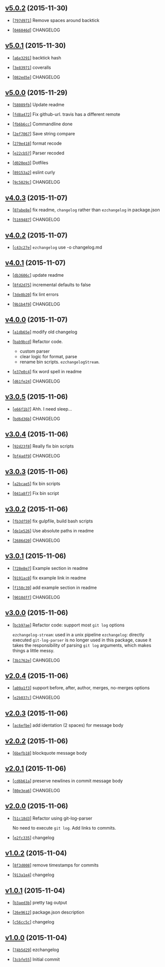 <!-- 30d3351 1448865814000 -->

## [v5.0.2](https://github.com/zoubin/ezchangelog/commit/30d3351) (2015-11-30)

* [[`797d971`](https://github.com/zoubin/ezchangelog/commit/797d971)] Remove spaces around backtick

* [[`046046d`](https://github.com/zoubin/ezchangelog/commit/046046d)] CHANGELOG

## [v5.0.1](https://github.com/zoubin/ezchangelog/commit/83a5bcd) (2015-11-30)

* [[`a6e3291`](https://github.com/zoubin/ezchangelog/commit/a6e3291)] backtick hash

* [[`3e83971`](https://github.com/zoubin/ezchangelog/commit/3e83971)] coveralls

* [[`082ed5e`](https://github.com/zoubin/ezchangelog/commit/082ed5e)] CHANGELOG

## [v5.0.0](https://github.com/zoubin/ezchangelog/commit/322e9d7) (2015-11-29)

* [[`58089fb`](https://github.com/zoubin/ezchangelog/commit/58089fb)] Update readme

* [[`fd8a472`](https://github.com/zoubin/ezchangelog/commit/fd8a472)] Fix github-url. travis has a different remote

* [[`fb6b6cc`](https://github.com/zoubin/ezchangelog/commit/fb6b6cc)] Commandline done

* [[`2ef7067`](https://github.com/zoubin/ezchangelog/commit/2ef7067)] Save string compare

* [[`279e418`](https://github.com/zoubin/ezchangelog/commit/279e418)] format recode

* [[`e22cb57`](https://github.com/zoubin/ezchangelog/commit/e22cb57)] Parser recoded

* [[`d020ee3`](https://github.com/zoubin/ezchangelog/commit/d020ee3)] Dotfiles

* [[`89153a2`](https://github.com/zoubin/ezchangelog/commit/89153a2)] eslint curly

* [[`9c5829c`](https://github.com/zoubin/ezchangelog/commit/9c5829c)] CHANGELOG

## [v4.0.3](https://github.com/zoubin/ezchangelog/commit/3bf9055) (2015-11-07)

* [[`87abe8e`](https://github.com/zoubin/ezchangelog/commit/87abe8e)] fix readme, `changelog` rather than `ezchangelog` in package.json

* [[`5169487`](https://github.com/zoubin/ezchangelog/commit/5169487)] CHANGELOG

## [v4.0.2](https://github.com/zoubin/ezchangelog/commit/7c82ba6) (2015-11-07)

* [[`c43c27e`](https://github.com/zoubin/ezchangelog/commit/c43c27e)] `ezchangelog` use -o changelog.md

## [v4.0.1](https://github.com/zoubin/ezchangelog/commit/a3f650b) (2015-11-07)

* [[`db3606c`](https://github.com/zoubin/ezchangelog/commit/db3606c)] update readme

* [[`8fd2d75`](https://github.com/zoubin/ezchangelog/commit/8fd2d75)] incremental defaults to false

* [[`3de8b20`](https://github.com/zoubin/ezchangelog/commit/3de8b20)] fix lint errors

* [[`9b1b4f9`](https://github.com/zoubin/ezchangelog/commit/9b1b4f9)] CHANGELOG

## [v4.0.0](https://github.com/zoubin/ezchangelog/commit/10910b2) (2015-11-07)

* [[`a1db65e`](https://github.com/zoubin/ezchangelog/commit/a1db65e)] modify old changelog

* [[`bab9bcd`](https://github.com/zoubin/ezchangelog/commit/bab9bcd)] Refactor code.

    
    * custom parser
    * clear logic for format, parse
    * rename bin scripts. `ezchangelogStream`.

* [[`e37e0c4`](https://github.com/zoubin/ezchangelog/commit/e37e0c4)] fix word spell in readme

* [[`d61fe24`](https://github.com/zoubin/ezchangelog/commit/d61fe24)] CHANGELOG

## [v3.0.5](https://github.com/zoubin/ezchangelog/commit/415dc78) (2015-11-06)

* [[`e66f1b7`](https://github.com/zoubin/ezchangelog/commit/e66f1b7)] Ahh. I need sleep...

* [[`bd6d36b`](https://github.com/zoubin/ezchangelog/commit/bd6d36b)] CHANGELOG

## [v3.0.4](https://github.com/zoubin/ezchangelog/commit/bdf0091) (2015-11-06)

* [[`92d23f8`](https://github.com/zoubin/ezchangelog/commit/92d23f8)] Really fix bin scripts

* [[`bf4adf9`](https://github.com/zoubin/ezchangelog/commit/bf4adf9)] CHANGELOG

## [v3.0.3](https://github.com/zoubin/ezchangelog/commit/afec967) (2015-11-06)

* [[`a2bcae5`](https://github.com/zoubin/ezchangelog/commit/a2bcae5)] fix bin scripts

* [[`041a8f7`](https://github.com/zoubin/ezchangelog/commit/041a8f7)] Fix bin script

## [v3.0.2](https://github.com/zoubin/ezchangelog/commit/de419ea) (2015-11-06)

* [[`fb3df59`](https://github.com/zoubin/ezchangelog/commit/fb3df59)] fix gulpfile, build bash scripts

* [[`de1e526`](https://github.com/zoubin/ezchangelog/commit/de1e526)] Use absolute paths in readme

* [[`2686d20`](https://github.com/zoubin/ezchangelog/commit/2686d20)] CHANGELOG

## [v3.0.1](https://github.com/zoubin/ezchangelog/commit/4a22842) (2015-11-06)

* [[`728e8e7`](https://github.com/zoubin/ezchangelog/commit/728e8e7)] Example section in readme

* [[`9191ac0`](https://github.com/zoubin/ezchangelog/commit/9191ac0)] fix example link in readme

* [[`f150c39`](https://github.com/zoubin/ezchangelog/commit/f150c39)] add example section in readme

* [[`9010dff`](https://github.com/zoubin/ezchangelog/commit/9010dff)] CHANGELOG

## [v3.0.0](https://github.com/zoubin/ezchangelog/commit/9138646) (2015-11-06)

* [[`bcb97ae`](https://github.com/zoubin/ezchangelog/commit/bcb97ae)] Refactor code: support most `git log` options

    
    `ezchangelog-stream`: used in a unix pipeline
    `ezchangelog`: directly executed
    `git-log-parser` is no longer used in this package, cause it takes the
    responsibility of parsing `git log` arguments, which makes things a
    little messy.

* [[`3b1762e`](https://github.com/zoubin/ezchangelog/commit/3b1762e)] CAHNGELOG

## [v2.0.4](https://github.com/zoubin/ezchangelog/commit/7fd1997) (2015-11-06)

* [[`a09a1f3`](https://github.com/zoubin/ezchangelog/commit/a09a1f3)] support before, after, author, merges, no-merges options

* [[`e2b037c`](https://github.com/zoubin/ezchangelog/commit/e2b037c)] CHANGELOG

## [v2.0.3](https://github.com/zoubin/ezchangelog/commit/7cb15b2) (2015-11-06)

* [[`ac6efbe`](https://github.com/zoubin/ezchangelog/commit/ac6efbe)] add identation (2 spaces) for message body

## [v2.0.2](https://github.com/zoubin/ezchangelog/commit/1e62caf) (2015-11-06)

* [[`6befb18`](https://github.com/zoubin/ezchangelog/commit/6befb18)] blockquote message body

## [v2.0.1](https://github.com/zoubin/ezchangelog/commit/19bc65e) (2015-11-06)

* [[`cd6b61a`](https://github.com/zoubin/ezchangelog/commit/cd6b61a)] preserve newlines in commit message body

* [[`80e3ea6`](https://github.com/zoubin/ezchangelog/commit/80e3ea6)] CHANGELOG

## [v2.0.0](https://github.com/zoubin/ezchangelog/commit/fe0eb73) (2015-11-06)

* [[`51c18d3`](https://github.com/zoubin/ezchangelog/commit/51c18d3)] Refactor using git-log-parser

    
    No need to execute `git log`.
    Add links to commits.

* [[`e2fc335`](https://github.com/zoubin/ezchangelog/commit/e2fc335)] changelog

## [v1.0.2](https://github.com/zoubin/ezchangelog/commit/bba7989) (2015-11-04)

* [[`8f3d008`](https://github.com/zoubin/ezchangelog/commit/8f3d008)] remove timestamps for commits

* [[`913a1e4`](https://github.com/zoubin/ezchangelog/commit/913a1e4)] changelog

## [v1.0.1](https://github.com/zoubin/ezchangelog/commit/481d966) (2015-11-04)

* [[`b3aed3b`](https://github.com/zoubin/ezchangelog/commit/b3aed3b)] pretty tag output

* [[`26e9612`](https://github.com/zoubin/ezchangelog/commit/26e9612)] package.json description

* [[`c56cc5c`](https://github.com/zoubin/ezchangelog/commit/c56cc5c)] changelog

## [v1.0.0](https://github.com/zoubin/ezchangelog/commit/cc25d28) (2015-11-04)

* [[`74b5d29`](https://github.com/zoubin/ezchangelog/commit/74b5d29)] ezchangelog

* [[`3cbfe55`](https://github.com/zoubin/ezchangelog/commit/3cbfe55)] Initial commit

